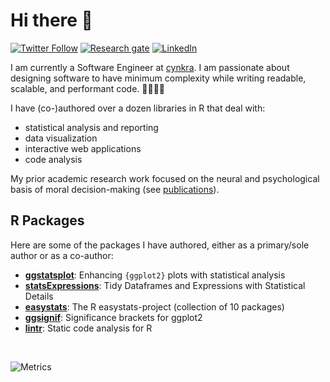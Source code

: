 # Hi there 👋

[![Twitter Follow](https://img.shields.io/twitter/follow/patilindrajeets?label=%20%40IndrajeetPatil&style=flat-square&labelColor=2196F3&logo=twitter&logoColor=white&colorB=0D47A1)](https://twitter.com/patilindrajeets)
[![Research gate](https://img.shields.io/badge/-Research%20Gate-green.svg?style=flat-square&logo=researchgate&logoColor=white&colorB=616161&labelColor=00BFA5)](https://www.researchgate.net/profile/Indrajeet-Patil-2)
[![LinkedIn](https://img.shields.io/badge/LinkedIn-0077B5?style=for-the-badge&logo=linkedin&logoColor=white)](https://www.linkedin.com/in/indrajeet-patil-397865174/)

I am currently a Software Engineer at [cynkra](https://www.cynkra.com/). I am passionate about designing software to have minimum complexity while writing readable, scalable, and performant code. 🥼🔬👨‍💻

I have (co-)authored over a dozen libraries in R that deal with:

- statistical analysis and reporting
- data visualization
- interactive web applications
- code analysis

My prior academic research work focused on the neural and psychological basis of moral decision-making (see [publications](https://sites.google.com/site/indrajeetspatilmorality/publications)).

## R Packages

Here are some of the packages I have authored, either as a primary/sole author or as a co-author:

- [**ggstatsplot**](https://github.com/IndrajeetPatil/ggstatsplot): Enhancing
  `{ggplot2}` plots with statistical analysis
- [**statsExpressions**](https://github.com/IndrajeetPatil/statsExpressions):
Tidy Dataframes and Expressions with Statistical Details 
- [**easystats**](https://easystats.github.io/easystats/): The R easystats-project (collection of 10 packages)
- [**ggsignif**](https://const-ae.github.io/ggsignif/): Significance brackets for ggplot2
- [**lintr**](https://lintr.r-lib.org/): Static code analysis for R
<br>

<!-- [![My github stats](https://github-readme-stats.vercel.app/api?username=IndrajeetPatil&count_private=true&show_icons=true&theme=onedark)](https://github.com/anuraghazra/github-readme-stats)
![Top Langs](https://github-readme-stats.vercel.app/api/top-langs/?username=IndrajeetPatil&layout=compact&theme=onedark) -->

![Metrics](https://metrics.lecoq.io/IndrajeetPatil?template=classic&config.timezone=Europe%2FBerlin)
